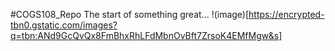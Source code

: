 #COGS108_Repo
The start of something great...
!(image)[https://encrypted-tbn0.gstatic.com/images?q=tbn:ANd9GcQvQx8FmBhxRhLFdMbnOvBft7ZrsoK4EMfMgw&s]
